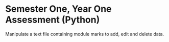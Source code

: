 # Semester One, Year One Assessment (Python)
Manipulate a text file containing module marks to add, edit and delete data.
